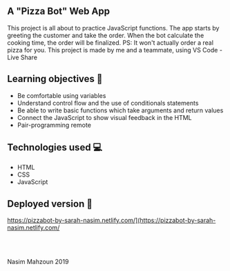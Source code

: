 ##  A "Pizza Bot" Web App 

This project is all about to practice JavaScript functions. The app starts by greeting the customer and take the order. When the bot calculate the cooking time, the order will be finalized. PS: It won't actually order a real pizza for you. 
This project is made by me and a teammate, using VS Code - Live Share

## Learning objectives 🧠

- Be comfortable using variables
- Understand control flow and the use of conditionals statements
- Be able to write basic functions which take arguments and return values
- Connect the JavaScript to show visual feedback in the HTML
- Pair-programming remote

## Technologies used 💻

- HTML
- CSS 
- JavaScript 


## Deployed version 🎯

https://pizzabot-by-sarah-nasim.netlify.com/](https://pizzabot-by-sarah-nasim.netlify.com/

<br>
<br>
<p> Nasim Mahzoun 2019 </p>

